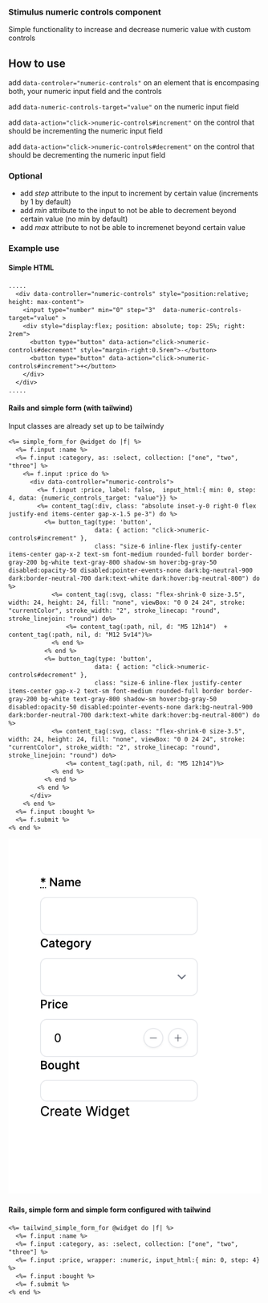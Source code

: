 ### Stimulus numeric controls component

Simple functionality to increase and decrease numeric value with custom controls

## How to use

add `data-controler="numeric-controls"` on an element that is encompasing both, your numeric input field and the controls

add `data-numeric-controls-target="value"` on the numeric input field

add `data-action="click->numeric-controls#increment"` on the control that should be incrementing the numeric input field

add `data-action="click->numeric-controls#decrement"` on the control that should be decrementing the numeric input field

### Optional

- add _step_ attribute to the input to increment by certain value (increments by 1 by default)
- add _min_ attribute to the input to not be able to decrement beyond certain value (no min by default)
- add _max_ attribute to not be able to incremenet beyond certain value

### Example use

#### Simple HTML

```
.....
  <div data-controller="numeric-controls" style="position:relative; height: max-content">
    <input type="number" min="0" step="3"  data-numeric-controls-target="value" >
    <div style="display:flex; position: absolute; top: 25%; right: 2rem">
      <button type="button" data-action="click->numeric-controls#decrement" style="margin-right:0.5rem">-</button>
      <button type="button" data-action="click->numeric-controls#increment">+</button>
    </div>
  </div>
.....

```

#### Rails and simple form (with tailwind)

Input classes are already set up to be tailwindy

```
<%= simple_form_for @widget do |f| %>
  <%= f.input :name %>
  <%= f.input :category, as: :select, collection: ["one", "two", "three"] %>
    <%= f.input :price do %>
      <div data-controller="numeric-controls">
        <%= f.input :price, label: false,  input_html:{ min: 0, step: 4, data: {numeric_controls_target: "value"}} %>
        <%= content_tag(:div, class: "absolute inset-y-0 right-0 flex justify-end items-center gap-x-1.5 pe-3") do %>
          <%= button_tag(type: 'button',
                        data: { action: "click->numeric-controls#increment" },
                        class: "size-6 inline-flex justify-center items-center gap-x-2 text-sm font-medium rounded-full border border-gray-200 bg-white text-gray-800 shadow-sm hover:bg-gray-50 disabled:opacity-50 disabled:pointer-events-none dark:bg-neutral-900 dark:border-neutral-700 dark:text-white dark:hover:bg-neutral-800") do %>
            <%= content_tag(:svg, class: "flex-shrink-0 size-3.5", width: 24, height: 24, fill: "none", viewBox: "0 0 24 24", stroke: "currentColor", stroke_width: "2", stroke_linecap: "round", stroke_linejoin: "round") do%>
                <%= content_tag(:path, nil, d: "M5 12h14")  +  content_tag(:path, nil, d: "M12 5v14")%>
            <% end %>
          <% end %>
          <%= button_tag(type: 'button',
                        data: { action: "click->numeric-controls#decrement" },
                        class: "size-6 inline-flex justify-center items-center gap-x-2 text-sm font-medium rounded-full border border-gray-200 bg-white text-gray-800 shadow-sm hover:bg-gray-50 disabled:opacity-50 disabled:pointer-events-none dark:bg-neutral-900 dark:border-neutral-700 dark:text-white dark:hover:bg-neutral-800") do %>
            <%= content_tag(:svg, class: "flex-shrink-0 size-3.5", width: 24, height: 24, fill: "none", viewBox: "0 0 24 24", stroke: "currentColor", stroke_width: "2", stroke_linecap: "round", stroke_linejoin: "round") do%>
                <%= content_tag(:path, nil, d: "M5 12h14")%>
            <% end %>
          <% end %>
        <% end %>
      </div>
    <% end %>
  <%= f.input :bought %>
  <%= f.submit %>
<% end %>
```

![Example 2, Example 2 screenshot](/images/example2.png)

#### Rails, simple form and simple form configured with tailwind

```
<%= tailwind_simple_form_for @widget do |f| %>
  <%= f.input :name %>
  <%= f.input :category, as: :select, collection: ["one", "two", "three"] %>
  <%= f.input :price, wrapper: :numeric, input_html:{ min: 0, step: 4} %>
  <%= f.input :bought %>
  <%= f.submit %>
<% end %>

```

